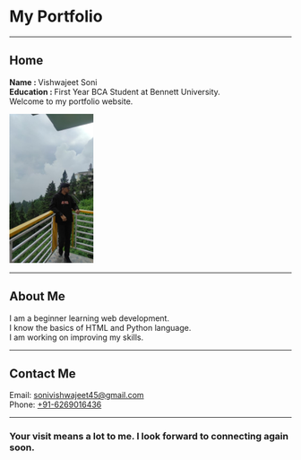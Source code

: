 <DOCTYPE html> 
<head>
  <title>My Portfolio</title>
</head>
<body>

  <h1>My Portfolio</h1>
  <hr>

  <h2 id="home">Home</h2>
  <p><b>Name : </b>Vishwajeet Soni<br>
     <b>Education : </b>First Year BCA Student at Bennett University.<br>
     Welcome to my portfolio website.
  </p>
  
  <img src="image.jpg" alt="My photo" width="150">
  <hr>

  <h2 id="about">About Me</h2>
  <p>I am a beginner learning web development.<br>
     I know the basics of HTML and Python language.<br>
     I am working on improving my skills.
  </p>
  <hr>

  <h2 id="contact">Contact Me</h2>
  <p>Email: <a href="mailto:sonivishwajeet45@gmail.com">sonivishwajeet45@gmail.com</a><br>
     Phone: <a href="tel:+916269016436">+91-6269016436</a>
  </p>
  <hr>

  <h3>Your visit means a lot to me. I look forward to connecting again soon.</h3>

</body>
</html>
